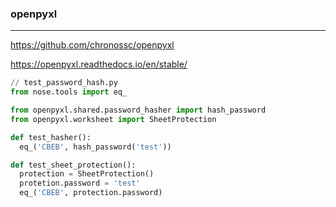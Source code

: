 ### openpyxl
---
https://github.com/chronossc/openpyxl

https://openpyxl.readthedocs.io/en/stable/

```py
// test_password_hash.py
from nose.tools import eq_

from openpyxl.shared.password_hasher import hash_password
from openpyxl.worksheet import SheetProtection

def test_hasher():
  eq_('CBEB', hash_password('test'))

def test_sheet_protection():
  protection = SheetProtection()
  protetion.password = 'test'
  eq_('CBEB', protection.password)
```

```
```

```
```


